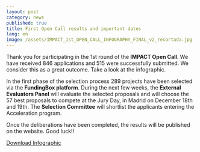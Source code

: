 ```yaml
---
layout: post
category: news
published: true
title: First Open Call results and important dates
lang: en
image: /assets/IMPACT_1st_OPEN_CALL_INFOGRAPHY_FINAL_v2_recortada.jpg
---
```


Thank you for participating in the 1st round of the **IMPACT Open Call**. We have received 846 applications and 515 were successfully submitted. We consider this as a great outcome.  Take a look at the infographic.

In the first phase of the selection process 289 projects have been selected via the **FundingBox platform**. During the next few weeks, the **External Evaluators Panel** will evaluate the selected proposals and will choose the 57 best proposals to compete at the Jury Day, in Madrid on December 18th and 19th. The **Selection Committee** will shortlist the applicants entering the Acceleration program.

Once the deliberations have been completed, the results will be published on the website.  Good luck!!


<a href="/assets/IMPACT_1st_OPEN_CALL_INFOGRAPHY_FINAL_v2.jpg"><i class="icon-download-1"></i>Download Infographic</a>
